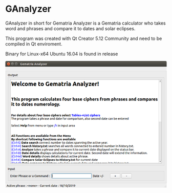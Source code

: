 # GAnalyzer
GAnalyzer in short for Gematria Analyzer is a Gematria calculator who takes word and phrases and compare it to dates and solar eclipses.

This program was created with Qt Creator 5.12 Community and need to be compiled in Qt enviroment.

Binary for Linux-x64 Ubuntu 16.04 is found in release

![Welcome screen](https://github.com/QTinman/GAnalyzer/blob/master/GematriaAnalyzer.png)
